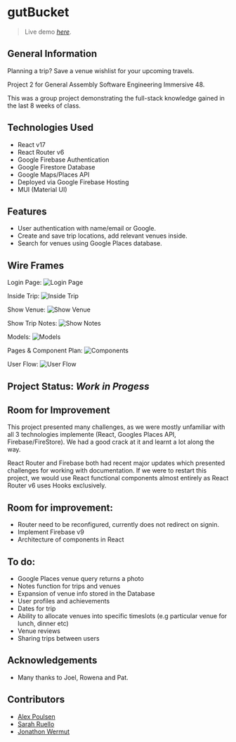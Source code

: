 # gutBucket

> Live demo [_here_](https://gutbucket-3-rappin-boogalee.web.app/).

## General Information

Planning a trip? Save a venue wishlist for your upcoming travels.

Project 2 for General Assembly Software Engineering Immersive 48.

This was a group project demonstrating the full-stack knowledge gained in the last 8 weeks of class.

## Technologies Used

- React v17
- React Router v6
- Google Firebase Authentication
- Google Firestore Database
- Google Maps/Places API
- Deployed via Google Firebase Hosting
- MUI (Material UI)

## Features

- User authentication with name/email or Google.
- Create and save trip locations, add relevant venues inside.
- Search for venues using Google Places database.

## Wire Frames

Login Page:
![Login Page](https://res.cloudinary.com/dydsfpahp/image/upload/v1637204776/Project-2/gutbucket-shownotes_ouk7xt.png)

Inside Trip:
![Inside Trip](https://res.cloudinary.com/dydsfpahp/image/upload/v1637204776/Project-2/gutbucket-insidetrip_tvoiuw.png)

Show Venue:
![Show Venue](https://res.cloudinary.com/dydsfpahp/image/upload/v1637204776/Project-2/gutbucket-showvenue_u4yixc.png)

Show Trip Notes:
![Show Notes](https://res.cloudinary.com/dydsfpahp/image/upload/v1637204776/Project-2/gutbucket-shownotes_ouk7xt.png)

Models:
![Models](https://res.cloudinary.com/dydsfpahp/image/upload/v1637205878/Project-2/miro_models_vnivvt.png)

Pages & Component Plan:
![Components](https://res.cloudinary.com/dydsfpahp/image/upload/v1637205878/Project-2/Miro_components_nw7em9.png)

User Flow:
![User Flow](https://res.cloudinary.com/dydsfpahp/image/upload/v1637205878/Project-2/Miro_userflow_zuklia.png)

## Project Status: _Work in Progess_

## Room for Improvement

This project presented many challenges, as we were mostly unfamiliar with all 3 technologies implemente (React, Googles Places API, Firebase/FireStore). We had a good crack at it and learnt a lot along the way.

React Router and Firebase both had recent major updates which presented challenges for working with documentation.
If we were to restart this project, we would use React functional components almost entirely as React Router v6 uses Hooks exclusively.

## Room for improvement:

- Router need to be reconfigured, currently does not redirect on signin.
- Implement Firebase v9
- Architecture of components in React

## To do:

- Google Places venue query returns a photo
- Notes function for trips and venues
- Expansion of venue info stored in the Database
- User profiles and achievements
- Dates for trip
- Ability to allocate venues into specific timeslots (e.g particular venue for lunch, dinner etc)
- Venue reviews
- Sharing trips between users

## Acknowledgements

- Many thanks to Joel, Rowena and Pat.

## Contributors

- [Alex Poulsen](https://github.com/agpoulsen)
- [Sarah Ruello](https://github.com/sarahjune85)
- [Jonathon Wermut](https://github.com/jzwermut)
